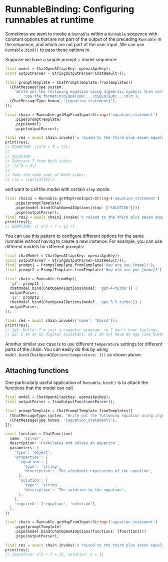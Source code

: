 # RunnableBinding: Configuring runnables at runtime

Sometimes we want to invoke a `Runnable` within a `Runnable` sequence with constant options that are not part of the output of the preceding `Runnable` in the sequence, and which are not part of the user input. We can use `Runnable.bind()` to pass these options in.

Suppose we have a simple prompt + model sequence:

```dart
final model = ChatOpenAI(apiKey: openaiApiKey);
const outputParser = StringOutputParser<ChatResult>();

final promptTemplate = ChatPromptTemplate.fromTemplates([
  (ChatMessageType.system,
    'Write out the following equation using algebraic symbols then solve it. '
        'Use the format\n\nEQUATION:...\nSOLUTION:...\n\n'),
  (ChatMessageType.human, '{equation_statement}'),
]);

final chain = Runnable.getMapFromInput<String>('equation_statement')
    .pipe(promptTemplate)
    .pipe(model)
    .pipe(outputParser);

final res = await chain.invoke('x raised to the third plus seven equals 12');
print(res);
// EQUATION: \(x^3 + 7 = 12\)
//
// SOLUTION:
// Subtract 7 from both sides:
// \(x^3 = 5\)
//
// Take the cube root of both sides:
// \(x = \sqrt[3]{5}\)
```

and want to call the model with certain `stop` words:

```dart
final chain2 = Runnable.getMapFromInput<String>('equation_statement')
    .pipe(promptTemplate)
    .pipe(model.bind(ChatOpenAIOptions(stop: ['SOLUTION'])))
    .pipe(outputParser);
final res2 = await chain2.invoke('x raised to the third plus seven equals 12');
print(res2);
// EQUATION: \( x^3 + 7 = 12 \)
```

You can use this pattern to configure different options for the same runnable without having to create a new instance. For example, you can use different models for different prompts:

```dart
final chatModel = ChatOpenAI(apiKey: openaiApiKey);
const outputParser = StringOutputParser<ChatResult>();
final prompt1 = PromptTemplate.fromTemplate('How are you {name}?');
final prompt2 = PromptTemplate.fromTemplate('How old are you {name}?');

final chain = Runnable.fromMap({
  'q1': prompt1 |
  chatModel.bind(ChatOpenAIOptions(model: 'gpt-4-turbo')) |
  outputParser,
  'q2': prompt2 |
  chatModel.bind(ChatOpenAIOptions(model: 'gpt-3.5-turbo')) |
  outputParser,
});

final res = await chain.invoke({'name': 'David'});
print(res);
// {q1: Hello! I'm just a computer program, so I don't have feelings,
// q2: I am an AI digital assistant, so I do not have an age like humans do.}
```

Another similar use case is to use different `temperature` settings for different parts of the chain. You can easily do this by using `model.bind(ChatOpenAIOptions(temperature: 1))` as shown above.

## Attaching functions

One particularly useful application of `Runnable.bind()` is to attach the functions that the model can call.

```dart
final model = ChatOpenAI(apiKey: openaiApiKey);
final outputParser = JsonOutputFunctionsParser();

final promptTemplate = ChatPromptTemplate.fromTemplates([
  (ChatMessageType.system, 'Write out the following equation using algebraic symbols then solve it.'),
  (ChatMessageType.human, '{equation_statement}'),
]);

const function = ChatFunction(
  name: 'solver',
  description: 'Formulates and solves an equation',
  parameters: {
    'type': 'object',
    'properties': {
      'equation': {
        'type': 'string',
        'description': 'The algebraic expression of the equation',
      },
      'solution': {
        'type': 'string',
        'description': 'The solution to the equation',
      },
    },
    'required': ['equation', 'solution'],
  },
);

final chain = Runnable.getMapFromInput<String>('equation_statement')
    .pipe(promptTemplate)
    .pipe(model.bind(ChatOpenAIOptions(functions: [function])))
    .pipe(outputParser);

final res = await chain.invoke('x raised to the third plus seven equals 12');
print(res);
// {equation: x^3 + 7 = 12, solution: x = 1}
```

